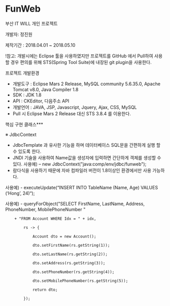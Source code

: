 # FunWeb
부산 IT WILL 개인 프로젝트

개발자: 정진원

제작기간 : 2018.04.01 ~ 2018.05.10

!참고: 개발시에는 Eclipse 툴을 사용하였지만 프로젝트를 GitHub 에서 Pull하여 사용할 경우 편의를 위해 STS(Spring Tool Suite)에 내장된 git plugin을 사용한다.

프로젝트 개발환경
- 개발도구 : Eclipse Mars 2 Release, MySQL community 5.6.35.0, Apache Tomcat v8.0, Java Compiler 1.8
- SDK : JDK 1.8
- API : CKEditor, 다음주소 API
- 개발언어 : JAVA, JSP, Javascript, Jquery, Ajax, CSS, MySQL
- Pull 시 Eclipse Mars 2 Release 대신 STS 3.8.4 를 이용한다.

핵심 구현 클래스***

※ JdbcContext

- JdbcTemplate 과 유사한 기능을 하며 데이터베이스 SQL문을 간편하게 실행 할 수 있도록 한다.
- JNDI 기술을 사용하여 Name값을 생성자에 입력하면 간단하게 객체를 생성할 수 있다.
사용예) – new JdbcContext("java:comp/env/jdbc/funweb");
- 람다식을 사용하기 때문에 자바 컴파일러 버전이 1.8이상인 환경에서만 사용 가능하다.

사용예) - executeUpdate(“INSERT INTO TableName (Name, Age) VALUES (‘Hong’, 24)“);

사용예) - queryForObject("SELECT FirstName, LastName, Address, PhoneNumber, MobilePhoneNumber "

		+ "FROM Account WHERE Idx = " + idx,
	
			rs -> {
			
				Account dto = new Account();
				
				dto.setFirstName(rs.getString(1));
				
				dto.setLastName(rs.getString(2)); 
				
				dto.setAddress(rs.getString(3));
				
				dto.setPhoneNumber(rs.getString(4));
				
				dto.setMobilePhoneNumber(rs.getString(5));
				
				return dto;
			
			});
